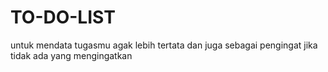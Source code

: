 # TO-DO-LIST
untuk mendata tugasmu agak lebih tertata dan juga sebagai pengingat jika tidak ada yang mengingatkan
